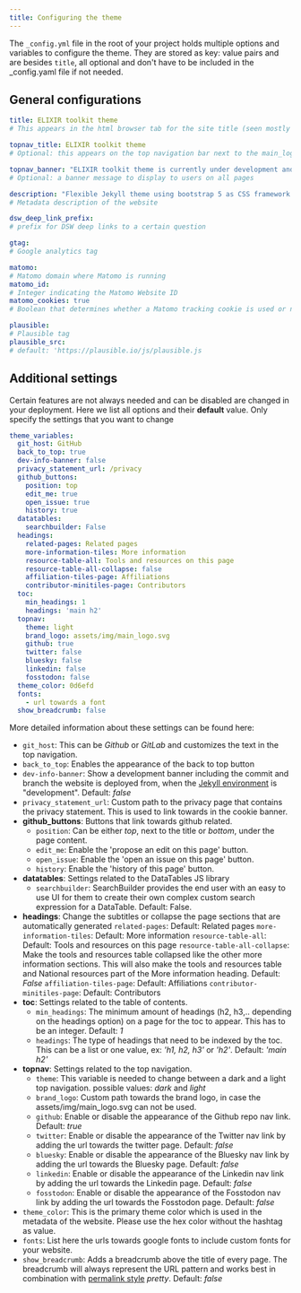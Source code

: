 ```yaml
---
title: Configuring the theme
---
```


The `_config.yml` file in the root of your project holds multiple options and variables to configure the theme. They  are stored as key: value pairs and are besides `title`, all optional and don't have to be included in the _config.yaml file if not needed.

## General configurations

```yml
title: ELIXIR toolkit theme
# This appears in the html browser tab for the site title (seen mostly by search engines, not users)

topnav_title: ELIXIR toolkit theme
# Optional: this appears on the top navigation bar next to the main_logo.svg icon

topnav_banner: "ELIXIR toolkit theme is currently under development and may change at any point - it is not meant for production use"
# Optional: a banner message to display to users on all pages

description: "Flexible Jekyll theme using bootstrap 5 as CSS framework."
# Metadata description of the website

dsw_deep_link_prefix:
# prefix for DSW deep links to a certain question

gtag:
# Google analytics tag

matomo:
# Matomo domain where Matomo is running
matomo_id:
# Integer indicating the Matomo Website ID
matomo_cookies: true
# Boolean that determines whether a Matomo tracking cookie is used or not

plausible:
# Plausible tag
plausible_src:
# default: 'https://plausible.io/js/plausible.js

```

## Additional settings

Certain features are not always needed and can be disabled are changed in your deployment. Here we list all options and their **default** value. Only specify the settings that you want to change

```yml
theme_variables:
  git_host: GitHub
  back_to_top: true
  dev-info-banner: false
  privacy_statement_url: /privacy
  github_buttons:
    position: top
    edit_me: true
    open_issue: true
    history: true
  datatables:
    searchbuilder: False
  headings:
    related-pages: Related pages
    more-information-tiles: More information
    resource-table-all: Tools and resources on this page
    resource-table-all-collapse: false
    affiliation-tiles-page: Affiliations
    contributor-minitiles-page: Contributors
  toc:
    min_headings: 1
    headings: 'main h2'
  topnav:
    theme: light
    brand_logo: assets/img/main_logo.svg
    github: true
    twitter: false
    bluesky: false
    linkedin: false
    fosstodon: false
  theme_color: 0d6efd
  fonts:
    - url towards a font
  show_breadcrumb: false
```

More detailed information about these settings can be found here:

* `git_host`: This can be *Github* or *GitLab* and customizes the text in the top navigation.
* `back_to_top`: Enables the appearance of the back to top button
* `dev-info-banner`: Show a development banner including the commit and branch the website is deployed from, when the [Jekyll environment](https://jekyllrb.com/docs/configuration/environments/) is "development". Default: *false*
* `privacy_statement_url`: Custom path to the privacy page that contains the privacy statement. This is used to link towards in the cookie banner.
* **github_buttons**: Buttons that link towards github related.
  * `position`: Can be either *top*, next to the title or *bottom*, under the page content.
  * `edit_me`: Enable the 'propose an edit on this page' button.
  * `open_issue`: Enable the 'open an issue on this page' button.
  * `history`: Enable the 'history of this page' button.
* **datatables**: Settings related to the DataTables JS library
  * `searchbuilder`: SearchBuilder provides the end user with an easy to use UI for them to create their own complex custom search expression for a DataTable. Default: False.
* **headings**: Change the subtitles or collapse the page sections that are automatically generated
    `related-pages`: Default: Related pages
    `more-information-tiles`:  Default: More information
    `resource-table-all`: Default: Tools and resources on this page
    `resource-table-all-collapse`: Make the tools and resources table collapsed like the other more information sections. This will also make the tools and resources table and National resources part of the More information heading. Default: *False*
    `affiliation-tiles-page`: Default: Affiliations
    `contributor-minitiles-page`: Default: Contributors
* **toc**: Settings related to the table of contents.
  * `min_headings`: The minimum amount of headings (h2, h3,.. depending on the headings option) on a page for the toc to appear. This has to be an integer. Default: *1*
  * `headings`: The type of headings that need to be indexed by the toc. This can be a list or one value, ex: *'h1, h2, h3'* or *'h2'*. Default: *'main h2'*
* **topnav**: Settings related to the top navigation.
  *  `theme`: This variable is needed to change between a dark and a light top navigation. possible values: *dark* and *light*
  *  `brand_logo`: Custom path towards the brand logo, in case the assets/img/main_logo.svg can not be used.
  *  `github`: Enable or disable the appearance of the Github repo nav link. Default: *true*
  *  `twitter`: Enable or disable the appearance of the Twitter nav link by adding the url towards the twitter page. Default: *false*
  *  `bluesky`: Enable or disable the appearance of the Bluesky nav link by adding the url towards the Bluesky page. Default: *false*
  *  `linkedin`: Enable or disable the appearance of the Linkedin nav link by adding the url towards the Linkedin page. Default: *false*
  *  `fosstodon`: Enable or disable the appearance of the Fosstodon nav link by adding the url towards the Fosstodon page. Default: *false*
* `theme_color`: This is the primary theme color which is used in the metadata of the website. Please use the hex color without the hashtag as value.
* `fonts`: List here the urls towards google fonts to include custom fonts for your website.
* `show_breadcrumb`: Adds a breadcrumb above the title of every page. The breadcrumb will always represent the URL pattern and works best in combination with [permalink style](https://jekyllrb.com/docs/permalinks/#built-in-formats) *pretty*. Default: *false*


